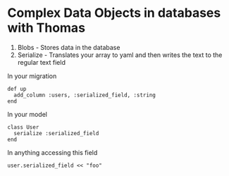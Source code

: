# Complex Data Objects in databases with Thomas

1. Blobs     - Stores data in the database
2. Serialize - Translates your array to yaml and then writes the text to the regular text field

In your migration
```
def up
  add_column :users, :serialized_field, :string
end
```

In your model
```
class User
  serialize :serialized_field
end
```

In anything accessing this field

```
user.serialized_field << "foo"
```


